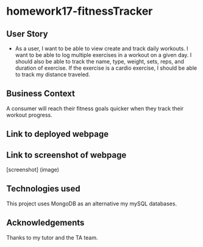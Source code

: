 # homework17-fitnessTracker

## User Story

* As a user, I want to be able to view create and track daily workouts. I want to be able to log multiple exercises in a workout on a given day. I should also be able to track the name, type, weight, sets, reps, and duration of exercise. If the exercise is a cardio exercise, I should be able to track my distance traveled.

## Business Context

A consumer will reach their fitness goals quicker when they track their workout progress.

## Link to deployed webpage

## Link to screenshot of webpage
[screenshot] (image)

## Technologies used
This project uses MongoDB as an alternative my mySQL databases. 

## Acknowledgements
Thanks to my tutor and the TA team. 

